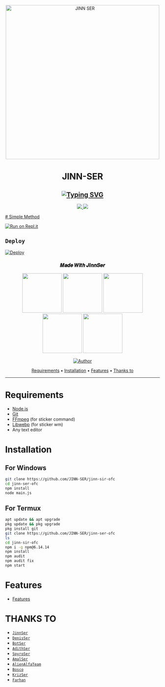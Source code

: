 <div align="center">
<img src="https://www.linkpicture.com/q/20210916_102618.jpg" alt="JINN SER" width="500" />

# JINN-SER

## [![Typing SVG](https://readme-typing-svg.herokuapp.com?font=Lemon+milk&color=F70000&lines=Welcome+to+JINN-SER+WA+Bot+repo;Created+by+Devalal;This+is+a+Featured+bot;With+Love+JINN-SER)](https://git.io/typing-svg)

</div>
<p align="center">
  <a href="https://instagram.com/_.deva_lal._"><img src="https://img.shields.io/badge/Instagram-E4405F?style=for-the-badge&logo=instagram&logoColor=white"/> 
  <a href="https://wa.me/919946470485"><img src="https://img.shields.io/badge/WhatsApp-25D366?style=for-the-badge&logo=whatsapp&logoColor=white" />
</p>
# Simple Method
  
[![Run on Repl.it](https://repl.it/badge/github/quiec/whatsAlfa)](https://replit.com/@spyro-ser-ofc/SPYRO-SIR-Qr-code-1)


## `Deploy`
[![Deploy](https://www.herokucdn.com/deploy/button.svg)](https://heroku.com/deploy?template=https://github.com/amal-dx/bot/)
<h3 align="center">𝑴𝒂𝒅𝒆 𝑾𝒊𝒕𝒉 𝑱𝒊𝒏𝒏𝑺𝒆𝒓</h3>
<p align="center">
  <a href="https://github.com/JINN-SER"><img src="https://i.imgur.com/X8MUqgj.jpeg" height="128" width="128" /></a>
  <a href="https://github.com/DENIS"><img src="https://i.imgur.com/iCBCQGe.jpeg" height="128" width="128" /></a>
  <a href="https://github.com/BotSerOfc"><img src="https://i.imgur.com/4J1ND8N.jpeg" height="128" width="128" /></a>
  <a href="https://github.com/Adithhariuesrbot"><img src="https://i.imgur.com/NGDAvG9.jpeg" height="128" width="128" /></a>
  <a href="https://github.com/spyro-ser-ofc"><img src="https://i.imgur.com/pKI0URL.jpeg" height="128" width="128" /></a>
</p>

<p align="center">
  <a href="https://github.com/JINN-SER"><img title="Author" src="https://img.shields.io/badge/Author-JINN-purple.svg?style=for-the-badge&logo=github" /></a>

<p align="center">
  <a href="https://github.com/JINN-SER/Jinn-ser-ofc#requirements">Requirements</a> •
  <a href="https://github.com/JINN-SER/Jinn-ser-ofc#instalasi">Installation</a> •
  <a href="https://github.com/JINN-SER/Jinn-ser-ofc#features">Features</a> •
  <a href="https://github.com/JINN-SER/Jinn-ser-ofc#thanks-to">Thanks to</a>
</p>
</div>


---



# Requirements
* [Node.js](https://nodejs.org/en/)
* [Git](https://git-scm.com/downloads)
* [FFmpeg](https://github.com/BtbN/FFmpeg-Builds/releases) (for sticker command)
* [Libwebp](https://developers.google.com/speed/webp/download) (for sticker wm)
* Any text editor

# Installation
## For Windows
```bash
git clone https://github.com/JINN-SER/jinn-sir-ofc
cd jinn-ser-ofc
npm install
node main.js
```
## For Termux
```bash
apt update && apt upgrade
pkg update && pkg upgrade
pkg install git
git clone https://github.com/JINN-SER/jinn-ser-ofc
ls
cd jinn-sir-ofc
npm i -g npm@6.14.14
npm install
npm audit
npm audit fix
npm start
```

# Features
- [Features](https://github.com/JINN-SER/jinn-ser-ofc/blob/master/Bosco.js)

# THANKS TO
* [`JinnSer`](https://github.com/JINN-SER)
* [`DenisSer`](https://github.com/DENIS)
* [`BotSer`](https://github.com/BotSerOfc)
* [`AdithSer`](https://github.com/Adithhariuesrbot)
* [`SpyroSer`](https://github.com/spyrosir45)
* [`AmalSer`](https://github.com/cyberchekuthan)
* [`AlienAlfaTeam`](https://github.com/Alien-alfa)
* [`Bosco`](https://github.com/WAHID-BOT)
* [`KrizSer`](https://github.com/Kannanser)
* [`Farhan`](https://github.com/farhandqz)


